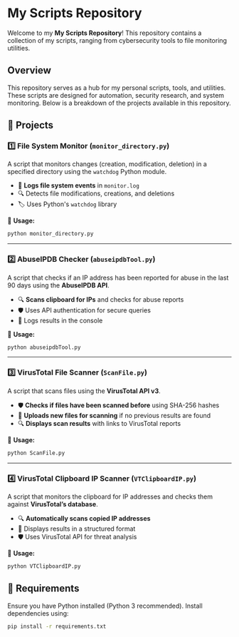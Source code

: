 # My Scripts Repository

Welcome to my **My Scripts Repository**!  This repository contains a collection of my scripts, ranging from cybersecurity tools to file monitoring utilities.

##  Overview
This repository serves as a hub for my personal scripts, tools, and utilities. These scripts are designed for automation, security research, and system monitoring. Below is a breakdown of the projects available in this repository.

## 📂 Projects

### 1️⃣ **File System Monitor** (`monitor_directory.py`)
A script that monitors changes (creation, modification, deletion) in a specified directory using the `watchdog` Python module.

- 📌 **Logs file system events** in `monitor.log`
- 🔍 Detects file modifications, creations, and deletions
- 🏷️ Uses Python's `watchdog` library

📜 **Usage:**
```bash
python monitor_directory.py
```

---

### 2️⃣ **AbuseIPDB Checker** (`abuseipdbTool.py`)
A script that checks if an IP address has been reported for abuse in the last 90 days using the **AbuseIPDB API**.

- 🔍 **Scans clipboard for IPs** and checks for abuse reports
- 🛡️ Uses API authentication for secure queries
- 📜 Logs results in the console

📜 **Usage:**
```bash
python abuseipdbTool.py
```

---

### 3️⃣ **VirusTotal File Scanner** (`ScanFile.py`)
A script that scans files using the **VirusTotal API v3**.

- 🛡️ **Checks if files have been scanned before** using SHA-256 hashes
- 🚀 **Uploads new files for scanning** if no previous results are found
- 🔍 **Displays scan results** with links to VirusTotal reports

📜 **Usage:**
```bash
python ScanFile.py
```

---

### 4️⃣ **VirusTotal Clipboard IP Scanner** (`VTClipboardIP.py`)
A script that monitors the clipboard for IP addresses and checks them against **VirusTotal’s database**.

- 🔍 **Automatically scans copied IP addresses**
- 📜 Displays results in a structured format
- 🛡️ Uses VirusTotal API for threat analysis

📜 **Usage:**
```bash
python VTClipboardIP.py
```

## 🔧 Requirements
Ensure you have Python installed (Python 3 recommended). Install dependencies using:
```bash
pip install -r requirements.txt
```



